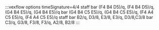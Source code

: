 ---
---

:::vexflow
options timeSignature=4/4
staff
  bar
        (F4 B4 D5)/q, (F4 B4 D5)/q, (G4 B4 E5)/q, (G4 B4 E5)/q
  bar
        (G4 B4 C5 E5)/q, (G4 B4 C5 E5)/q, (F4 A4 C5 E5)/q, (F4 A4 C5 E5)/q
staff
  bar
        B2/q, D3/8, E3/8, E3/q, D3/8,C3/8
  bar
        C3/q, G3/8, F3/8, F3/q, A2/8, B2/8
:::
